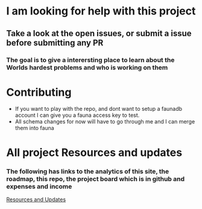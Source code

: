 # I am looking for help with this project

## Take a look at the open issues, or submit a issue before submitting any PR

### The goal is to give a interersting place to learn about the Worlds hardest problems and who is working on them

# Contributing

  * If you want to play with the repo, and dont want to setup a faunadb account I can give you a fauna access key to test.
  * All schema changes for now will have to go through me and I can merge them into fauna
  
# All project Resources and updates

### The following has links to the analytics of this site, the roadmap, this repo, the project board which is in github and expenses and income

[Resources and Updates](https://www.conundrum-public.quest/)
